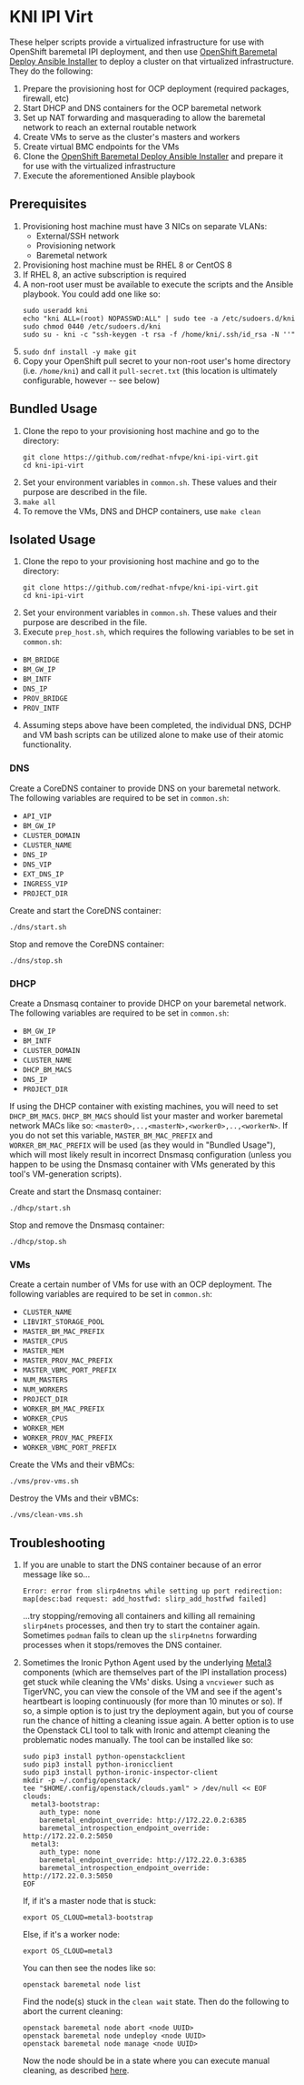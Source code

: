 # KNI IPI Virt

These helper scripts provide a virtualized infrastructure for use with OpenShift baremetal IPI deployment, and then use [OpenShift Baremetal Deploy Ansible Installer](https://github.com/openshift-kni/baremetal-deploy/tree/master/ansible-ipi-install) to deploy a cluster on that virtualized infrastructure.  They do the following:

1. Prepare the provisioning host for OCP deployment (required packages, firewall, etc)
2. Start DHCP and DNS containers for the OCP baremetal network
3. Set up NAT forwarding and masquerading to allow the baremetal network to reach an external routable network
4. Create VMs to serve as the cluster's masters and workers
5. Create virtual BMC endpoints for the VMs
6. Clone the [OpenShift Baremetal Deploy Ansible Installer](https://github.com/openshift-kni/baremetal-deploy/tree/master/ansible-ipi-install) and prepare it for use with the virtualized infrastructure
7. Execute the aforementioned Ansible playbook

## Prerequisites

1. Provisioning host machine must have 3 NICs on separate VLANs: 
   - External/SSH network
   - Provisioning network
   - Baremetal network
2. Provisioning host machine must be RHEL 8 or CentOS 8
3. If RHEL 8, an active subscription is required
4. A non-root user must be available to execute the scripts and the Ansible playbook.  You could add one like so:
    ```
    sudo useradd kni
    echo "kni ALL=(root) NOPASSWD:ALL" | sudo tee -a /etc/sudoers.d/kni
    sudo chmod 0440 /etc/sudoers.d/kni
    sudo su - kni -c "ssh-keygen -t rsa -f /home/kni/.ssh/id_rsa -N ''"
    ```
5. `sudo dnf install -y make git`
6. Copy your OpenShift pull secret to your non-root user's home directory (i.e. `/home/kni`) and call it `pull-secret.txt` (this location is ultimately configurable, however -- see below)

## Bundled Usage

1. Clone the repo to your provisioning host machine and go to the directory:
    ```
    git clone https://github.com/redhat-nfvpe/kni-ipi-virt.git
    cd kni-ipi-virt
    ```
2. Set your environment variables in `common.sh`.  These values and their purpose are described in the file.
3. `make all`
4. To remove the VMs, DNS and DHCP containers, use `make clean`

## Isolated Usage

1. Clone the repo to your provisioning host machine and go to the directory:
    ```
    git clone https://github.com/redhat-nfvpe/kni-ipi-virt.git
    cd kni-ipi-virt
    ```
2. Set your environment variables in `common.sh`.  These values and their purpose are described in the file.
3. Execute `prep_host.sh`, which requires the following variables to be set in `common.sh`:

- `BM_BRIDGE`
- `BM_GW_IP`
- `BM_INTF`
- `DNS_IP`
- `PROV_BRIDGE`
- `PROV_INTF`

4. Assuming steps above have been completed, the individual DNS, DCHP and VM bash scripts can be utilized alone to make use of their atomic functionality.

### DNS

Create a CoreDNS container to provide DNS on your baremetal network.  The following variables are required to be set in `common.sh`:

- `API_VIP`
- `BM_GW_IP`
- `CLUSTER_DOMAIN`
- `CLUSTER_NAME`
- `DNS_IP`
- `DNS_VIP`
- `EXT_DNS_IP`
- `INGRESS_VIP`
- `PROJECT_DIR`

Create and start the CoreDNS container:

`./dns/start.sh`

Stop and remove the CoreDNS container:

`./dns/stop.sh`

### DHCP

Create a Dnsmasq container to provide DHCP on your baremetal network.  The following variables are required to be set in `common.sh`:

- `BM_GW_IP`
- `BM_INTF`
- `CLUSTER_DOMAIN`
- `CLUSTER_NAME`
- `DHCP_BM_MACS`
- `DNS_IP`
- `PROJECT_DIR`

If using the DHCP container with existing machines, you will need to set `DHCP_BM_MACS`.  `DHCP_BM_MACS` should list your master and worker baremetal network MACs like so: `<master0>,..,<masterN>,<worker0>,..,<workerN>`.  If you do not set this variable, `MASTER_BM_MAC_PREFIX` and `WORKER_BM_MAC_PREFIX` will be used (as they would in "Bundled Usage"), which will most likely result in incorrect Dnsmasq configuration (unless you happen to be using the Dnsmasq container with VMs generated by this tool's VM-generation scripts).

Create and start the Dnsmasq container:

`./dhcp/start.sh`

Stop and remove the Dnsmasq container:

`./dhcp/stop.sh`

### VMs

Create a certain number of VMs for use with an OCP deployment.  The following variables are required to be set in `common.sh`:

- `CLUSTER_NAME`
- `LIBVIRT_STORAGE_POOL`
- `MASTER_BM_MAC_PREFIX`
- `MASTER_CPUS`
- `MASTER_MEM`
- `MASTER_PROV_MAC_PREFIX`
- `MASTER_VBMC_PORT_PREFIX`
- `NUM_MASTERS`
- `NUM_WORKERS`
- `PROJECT_DIR`
- `WORKER_BM_MAC_PREFIX`
- `WORKER_CPUS`
- `WORKER_MEM`
- `WORKER_PROV_MAC_PREFIX`
- `WORKER_VBMC_PORT_PREFIX`

Create the VMs and their vBMCs:

`./vms/prov-vms.sh`

Destroy the VMs and their vBMCs:

`./vms/clean-vms.sh`

## Troubleshooting

1. If you are unable to start the DNS container because of an error message like so...
   
   `Error: error from slirp4netns while setting up port redirection: map[desc:bad request: add_hostfwd: slirp_add_hostfwd failed]`

   ...try stopping/removing all containers and killing all remaining `slirp4nets` processes, and then try to start the container again.  Sometimes `podman` fails to clean up the `slirp4netns` forwarding processes when it stops/removes the DNS container. 

2. Sometimes the Ironic Python Agent used by the underlying [Metal3](https://github.com/metal3-io) components (which are themselves part of the IPI installation process) get stuck while cleaning the VMs' disks.  Using a `vncviewer` such as TigerVNC, you can view the console of the VM and see if the agent's heartbeart is looping continuously (for more than 10 minutes or so).  If so, a simple option is to just try the deployment again, but you of course run the chance of hitting a cleaning issue again.  A better option is to use the Openstack CLI tool to talk with Ironic and attempt cleaning the problematic nodes manually.  The tool can be installed like so:
   
   ```
   sudo pip3 install python-openstackclient
   sudo pip3 install python-ironicclient
   sudo pip3 install python-ironic-inspector-client
   mkdir -p ~/.config/openstack/
   tee "$HOME/.config/openstack/clouds.yaml" > /dev/null << EOF
   clouds:
     metal3-bootstrap:
       auth_type: none
       baremetal_endpoint_override: http://172.22.0.2:6385  
       baremetal_introspection_endpoint_override: http://172.22.0.2:5050
     metal3:                                                            
       auth_type: none                                                  
       baremetal_endpoint_override: http://172.22.0.3:6385              
       baremetal_introspection_endpoint_override: http://172.22.0.3:5050
   EOF
   ```

   If, if it's a master node that is stuck:

   `export OS_CLOUD=metal3-bootstrap`

   Else, if it's a worker node:

   `export OS_CLOUD=metal3`

   You can then see the nodes like so:

   `openstack baremetal node list`

   Find the node(s) stuck in the `clean wait` state.  Then do the following to abort the current cleaning:

   ```
   openstack baremetal node abort <node UUID>
   openstack baremetal node undeploy <node UUID>
   openstack baremetal node manage <node UUID>
   ```

   Now the node should be in a state where you can execute manual cleaning, as described [here](https://docs.openstack.org/ironic/queens/admin/cleaning.html#starting-manual-cleaning-via-openstack-baremetal-cli).

